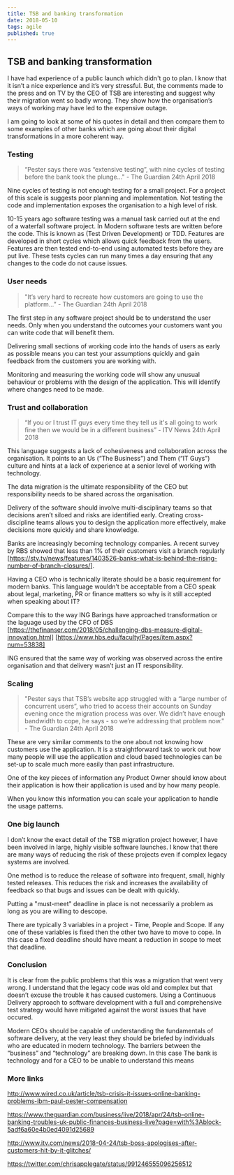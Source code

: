 ```yaml
---
title: TSB and banking transformation
date: 2018-05-10
tags: agile
published: true
---
```

## TSB and banking transformation

I have had experience of a public launch which didn't go to plan. I know that it isn’t a nice experience and it’s very stressful. But, the comments made to the press and on TV by the CEO of TSB are interesting and suggest why their migration went so badly wrong. They show how the organisation’s ways of working may have led to the expensive outage.

I am going to look at some of his quotes in detail and then compare them to some examples of other banks which are going about their digital transformations in a more coherent way. 

### Testing

> “Pester says there was “extensive testing”, with nine cycles of testing before the bank took the plunge..." - The Guardian 24th April 2018

Nine cycles of testing is not enough testing for a small project. For a project of this scale is suggests poor planning and implementation. Not testing the code and implementation exposes the organisation to a high level of risk.

10-15 years ago software testing was a manual task carried out at the end of a waterfall software project. In Modern software tests are written before the code. This is known as (Test Driven Development) or TDD. Features are developed in short cycles which allows quick feedback from the users. Features are then tested end-to-end using automated tests before they are put live. These tests cycles can run many times a day ensuring that any changes to the code do not cause issues.

### User needs

> "It’s very hard to recreate how customers are going to use the platform...” - The Guardian 24th April 2018

The first step in any software project should be to understand the user needs. Only when you understand the outcomes your customers want you can write code that will benefit them.

Delivering small sections of working code into the hands of users as early as possible means you can test your assumptions quickly and gain feedback from the customers you are working with.

Monitoring and measuring the working code will show any unusual behaviour or problems with the design of the application. This will identify where changes need to be made.

### Trust and collaboration

> “If you or I trust IT guys every time they tell us it's all going to work fine then we would be in a different business” - ITV News 24th April 2018

This language suggests a lack of cohesiveness and collaboration across the organisation. It points to an Us (“The Business”) and Them (“IT Guys”) culture and hints at a lack of experience at a senior level of working with technology.

The data migration is the ultimate responsibility of the CEO but responsibility needs to be shared across the organisation.

Delivery of the software should involve multi-disciplinary teams so that decisions aren’t siloed and risks are identified early. Creating cross-discipline teams allows you to design the application more effectively, make decisions more quickly and share knowledge.

Banks are increasingly becoming technology companies. A recent survey by RBS showed that less than 1% of their customers visit a branch regularly [https://stv.tv/news/features/1403526-banks-what-is-behind-the-rising-number-of-branch-closures/].

Having a CEO who is technically literate should be a basic requirement for modern banks. This language wouldn’t be acceptable from a CEO speak about legal, marketing, PR or finance matters so why is it still accepted when speaking about IT?

Compare this to the way ING Barings have approached transformation or the laguage used by the CFO of DBS [https://thefinanser.com/2018/05/challenging-dbs-measure-digital-innovation.html] [https://www.hbs.edu/faculty/Pages/item.aspx?num=53838]

ING ensured that the same way of working was observed across the entire organisation and that delivery wasn’t just an IT responsibility.

### Scaling

> "Pester says that TSB’s website app struggled with a “large number of concurrent users”, who tried to access their accounts on Sunday evening once the migration process was over. We didn’t have enough bandwidth to cope, he says - so we’re addressing that problem now." - The Guardian 24th April 2018

These are very similar comments to the one about not knowing how customers use the application. It is a straightforward task to work out how many people will use the application and cloud based technologies can be set-up to scale much more easily than past infrastructure.

One of the key pieces of information any Product Owner should know about their application is how their application is used and by how many people.

When you know this information you can scale your application to handle the usage patterns. 

### One big launch

I don’t know the exact detail of the TSB migration project however, I have been involved in large, highly visible software launches. I know that there are many ways of reducing the risk of these projects even if complex legacy systems are involved.

One method is to reduce the release of software into frequent, small, highly tested releases. This reduces the risk and increases the availability of feedback so that bugs and issues can be dealt with quickly.

Putting a "must-meet" deadline in place is not necessarily a problem as long as you are willing to descope.

There are typically 3 variables in a project - Time, People and Scope. If any one of these variables is fixed then the other two have to move to cope. In this case a fixed deadline should have meant a reduction in scope to meet that deadline.

### Conclusion

It is clear from the public problems that this was a migration that went very wrong. I understand that the legacy code was old and complex but that doesn’t excuse the trouble it has caused customers. Using a Continuous Delivery approach to software development with a full and comprehensive test strategy would have mitigated against the worst issues that have occured.

Modern CEOs should be capable of understanding the fundamentals of software delivery, at the very least they should be briefed by individuals who are educated in modern technology. The barriers between the “business” and “technology” are breaking down. In this case The bank is technology and for a CEO to be unable to understand this means

### More links

http://www.wired.co.uk/article/tsb-crisis-it-issues-online-banking-problems-ibm-paul-pester-compensation

https://www.theguardian.com/business/live/2018/apr/24/tsb-online-banking-troubles-uk-public-finances-business-live?page=with%3Ablock-5adf6a60e4b0ed4091d25689

http://www.itv.com/news/2018-04-24/tsb-boss-apologises-after-customers-hit-by-it-glitches/

https://twitter.com/chrisapplegate/status/991246555096256512
